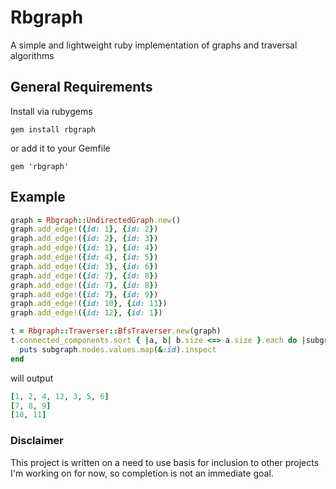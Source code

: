 # Rbgraph
A simple and lightweight ruby implementation of graphs and traversal algorithms

## General Requirements

Install via rubygems

```gem install rbgraph```

or add it to your Gemfile

```gem 'rbgraph'```

## Example

```ruby
graph = Rbgraph::UndirectedGraph.new()
graph.add_edge!({id: 1}, {id: 2})
graph.add_edge!({id: 2}, {id: 3})
graph.add_edge!({id: 1}, {id: 4})
graph.add_edge!({id: 4}, {id: 5})
graph.add_edge!({id: 3}, {id: 6})
graph.add_edge!({id: 7}, {id: 8})
graph.add_edge!({id: 7}, {id: 8})
graph.add_edge!({id: 7}, {id: 9})
graph.add_edge!({id: 10}, {id: 11})
graph.add_edge!({id: 12}, {id: 1})

t = Rbgraph::Traverser::BfsTraverser.new(graph)
t.connected_components.sort { |a, b| b.size <=> a.size }.each do |subgraph|
  puts subgraph.nodes.values.map(&:id).inspect
end
```

will output

```ruby
[1, 2, 4, 12, 3, 5, 6]
[7, 8, 9]
[10, 11]
```


### Disclaimer
This project is written on a need to use basis for inclusion to other projects I'm working on for now, so completion is not an immediate goal.
